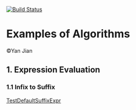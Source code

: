 [![Build Status](https://travis-ci.org/watera/algo.svg?branch=master)](https://travis-ci.org/watera/algo)

# Examples of Algorithms

&copy;Yan Jian

## 1. Expression Evaluation

### 1.1 Infix to Suffix

[TestDefaultSuffixExpr](src/test/java/com/github/watera/algo/TestDefaultSuffixExpr.java)

